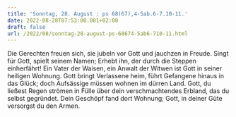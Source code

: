 ```yaml
---
title: 'Sonntag, 28. August : ps 68(67),4-5ab.6-7.10-11.'
date: 2022-08-28T07:53:00.001+02:00
draft: false
url: /2022/08/sonntag-28-august-ps-68674-5ab6-710-11.html
---
```


Die Gerechten freuen sich, sie jubeln vor Gott und jauchzen in Freude. Singt für Gott, spielt seinem Namen; Erhebt ihn, der durch die Steppen einherfährt! Ein Vater der Waisen, ein Anwalt der Witwen ist Gott in seiner heiligen Wohnung. Gott bringt Verlassene heim, führt Gefangene hinaus in das Glück; doch Aufsässige müssen wohnen im dürren Land. Gott, du ließest Regen strömen in Fülle über dein verschmachtendes Erbland, das du selbst gegründet. Dein Geschöpf fand dort Wohnung; Gott, in deiner Güte versorgst du den Armen.